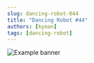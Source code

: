 ```yaml
---
slug: dancing-robot-044
title: "Dancing Robot #44"
authors: [kynan]
tags: [dancing-robot]
---
```


![Example banner](/img/stories/dancing-robot/044.png)
